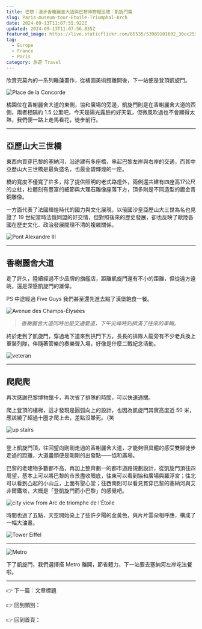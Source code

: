 ```yaml
---
title: 巴黎｜漫步香榭麗舍大道與巴黎博物館巡禮：凱旋門篇
slug: Paris-museum-tour-Etoile-Triumphal-Arch
date: 2024-09-13T11:07:55.922Z
updated: 2024-09-13T11:07:56.835Z
featured_image: https://live.staticflickr.com/65535/53989101602_30cc253283.jpg
tag:
  - Europe
  - France
  - Paris
category: 旅遊 Travel
---
```

欣賞完莫內的一系列睡蓮畫作，從橘園美術館離開後，下一站便是登頂凱旋門。

![Place de la Concorde](https://live.staticflickr.com/65535/53989099617_b84a06aa14_n.jpg "Place de la Concorde")

橘園位在香榭麗舍大道的東側，協和廣場的旁邊，凱旋門則是在香榭麗舍大道的西側，兩者相隔約 1.5 公里吧，今天是陽光露臉的好天氣，但微風吹過也不會顯得太熱，我們便一路上走馬看花，徒步前行。

- - -

## 亞歷山大三世橋

東西向貫穿巴黎的塞納河，沿途建有多座橋，串起巴黎左岸與右岸的交通，而其中亞歷山大三世橋是最負盛名，也最金碧輝煌的一座。

橋的寬度不僅寬了許多，除了提供照明的老式路燈外，兩側還共建有四座高17公尺的立柱，柱體刻有豐富的細節與大理石雕像座落下方，頂多則是不同造型的鍍金青銅雕像。

一方面代表了法國輝煌時代的國力與文化展現，以俄國沙皇亞歷山大三世為名也見證了 19 世紀當時法俄同盟的好交情，但對照後來的歷史發展，卻也反映了歐陸各國在歷史文化、政治發展間理不清的複雜關係。

![Pont Alexandre III](https://live.staticflickr.com/65535/53989101632_b2ea79a0a3_n.jpg "Pont Alexandre III")

- - -

## 香榭麗舍大道

走了許久，陸續經過不少品牌的旗艦店，距離凱旋門還有不小的距離，但從遠方遠眺，還是深感凱旋門的雄偉。

PS 中途經過 Five Guys 我們甚至還先進去點了漢堡飽食一餐。

![Avenue des Champs-Élysées](https://live.staticflickr.com/65535/53989101602_30cc253283.jpg "Avenue des Champs-Élysées")

> *香榭麗舍大道同時也是交通要道，下午尖峰時刻擠滿了往來的車輛。*

終於走到了凱旋門，穿過地下道來到拱門下方，長長的排隊人龍旁有不少老兵換上軍裝列隊，伴隨著管樂的奏樂聲入場，好像是什麼二戰紀念活動。

![veteran](https://live.staticflickr.com/65535/53989999151_1e6daa4548_w.jpg "veteran")

- - -

## 爬爬爬

再次感謝巴黎博物館卡，再次省了排隊的時間，可以快速通關。

爬上登頂的樓梯，這才發現是圓弧向上的設計，也因為凱旋門其實高度近 50 米，應該繞了超過十圈才爬上去，差點沒暈死。（笑

![up stairs](https://live.staticflickr.com/65535/53990421235_ab8aa290ef_w.jpg "up stairs")

- - -

登上凱旋門頂，往回望向剛剛走過的香榭麗舍大道，才能夠很具體的感受雙腳徒步走過的距離，大道盡頭便是剛剛的出發點——協和廣場。

巴黎的老建物多數都不高，再加上整齊劃一的都市道路規劃設計，從凱旋門頂往四周望，基本上可以將巴黎的市景盡收眼底，往東可以看到協和廣場與羅浮宮；往北可以看到凸起的小山丘，上面有聖心堂；往西南則可以看見貫穿巴黎的塞納河與艾非爾鐵塔，大概是「登凱旋門而小巴黎」的感覺吧。

![city view from Arc de triomphe de l'Étoile](https://live.staticflickr.com/65535/53990236663_cf7322ec35_w.jpg "city view from Arc de triomphe de l'Étoile")

時間也過了五點，天空開始染上了些許夕陽的金黃色，與片片雲朵相呼應，構成了一幅大油畫。

![Tower Eiffel](https://live.staticflickr.com/65535/53990421200_19a9842ac2.jpg "Tower Eiffel")

- - -

![Metro](https://live.staticflickr.com/65535/53990236568_4a49526348_w.jpg "Metro")

下了凱旋門，我們選擇搭 Metro 離開，節省體力，下一站要去塞納河左岸吃法餐啦。

- - -

👉 下一篇：文章標題

👉 回到類別：

👉 回到首頁：
